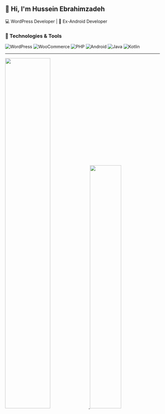 ## 👋 Hi, I'm Hussein Ebrahimzadeh
💻 WordPress Developer | 📱 Ex-Android Developer

### 🔧 Technologies & Tools
![WordPress](https://img.shields.io/badge/WordPress-21759B?style=for-the-badge&logo=wordpress&logoColor=white)
![WooCommerce](https://img.shields.io/badge/WooCommerce-96588A?style=for-the-badge&logo=woocommerce&logoColor=white)
![PHP](https://img.shields.io/badge/PHP-777BB4?style=for-the-badge&logo=php&logoColor=white)
![Android](https://img.shields.io/badge/Android-3DDC84?style=for-the-badge&logo=android&logoColor=white)
![Java](https://img.shields.io/badge/Java-007396?style=for-the-badge&logo=java&logoColor=white)
![Kotlin](https://img.shields.io/badge/Kotlin-0095D5?style=for-the-badge&logo=kotlin&logoColor=white)

---

<p>
  <a href="https://github.com/hussein414">
    <img width="54%" src="https://github-readme-stats.vercel.app/api?username=hussein414&show_icons=true&theme=gruvbox">
  </a>
  <a href="https://github.com/hussein414">
    <img width="45%" src="https://github-readme-stats.vercel.app/api/top-langs/?username=hussein414&layout=compact&theme=gruvbox">
  </a>
</p>
